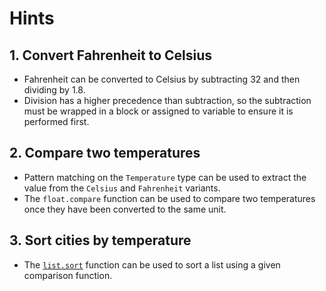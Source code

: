 # Hints

## 1. Convert Fahrenheit to Celsius

- Fahrenheit can be converted to Celsius by subtracting 32 and then dividing by 1.8.
- Division has a higher precedence than subtraction, so the subtraction must be wrapped in a block or assigned to variable to ensure it is performed first.

## 2. Compare two temperatures

- Pattern matching on the `Temperature` type can be used to extract the value from the `Celsius` and `Fahrenheit` variants.
- The `float.compare` function can be used to compare two temperatures once they have been converted to the same unit.

## 3. Sort cities by temperature

- The [`list.sort`][list-sort] function can be used to sort a list using a given comparison function.

[list-sort]: https://hexdocs.pm/gleam_stdlib/gleam/list.html#sort
